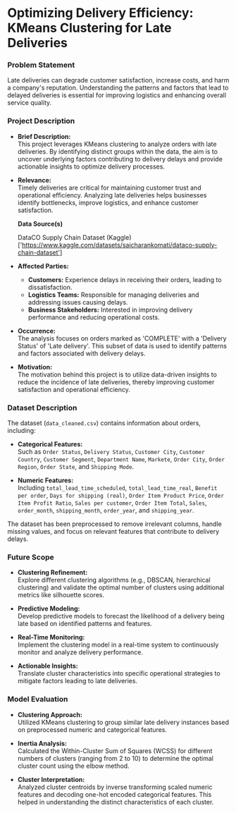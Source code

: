 # Optimizing Delivery Efficiency: KMeans Clustering for Late Deliveries

### Problem Statement
Late deliveries can degrade customer satisfaction, increase costs, and harm a company's reputation. Understanding the patterns and factors that lead to delayed deliveries is essential for improving logistics and enhancing overall service quality.

### Project Description

- **Brief Description:**  
  This project leverages KMeans clustering to analyze orders with late deliveries. By identifying distinct groups within the data, the aim is to uncover underlying factors contributing to delivery delays and provide actionable insights to optimize delivery processes.

- **Relevance:**  
  Timely deliveries are critical for maintaining customer trust and operational efficiency. Analyzing late deliveries helps businesses identify bottlenecks, improve logistics, and enhance customer satisfaction.

  **Data Source(s)**

  DataCO Supply Chain Dataset (Kaggle)['https://www.kaggle.com/datasets/saicharankomati/dataco-supply-chain-dataset']

- **Affected Parties:**
  - **Customers:** Experience delays in receiving their orders, leading to dissatisfaction.
  - **Logistics Teams:** Responsible for managing deliveries and addressing issues causing delays.
  - **Business Stakeholders:** Interested in improving delivery performance and reducing operational costs.

- **Occurrence:**  
  The analysis focuses on orders marked as 'COMPLETE' with a 'Delivery Status' of 'Late delivery'. This subset of data is used to identify patterns and factors associated with delivery delays.

- **Motivation:**  
  The motivation behind this project is to utilize data-driven insights to reduce the incidence of late deliveries, thereby improving customer satisfaction and operational efficiency.

### Dataset Description
The dataset (`data_cleaned.csv`) contains information about orders, including:

- **Categorical Features:**  
  Such as `Order Status`, `Delivery Status`, `Customer City`, `Customer Country`, `Customer Segment`, `Department Name`, `Markete`, `Order City`, `Order Region`, `Order State`, and `Shipping Mode`.
  
- **Numeric Features:**  
  Including `total_lead_time_scheduled`, `total_lead_time_real`, `Benefit per order`, `Days for shipping (real)`, `Order Item Product Price`, `Order Item Profit Ratio`, `Sales per customer`, `Order Item Total`, `Sales`, `order_month`, `shipping_month`, `order_year`, and `shipping_year`.

The dataset has been preprocessed to remove irrelevant columns, handle missing values, and focus on relevant features that contribute to delivery delays.

### Future Scope

- **Clustering Refinement:**  
  Explore different clustering algorithms (e.g., DBSCAN, hierarchical clustering) and validate the optimal number of clusters using additional metrics like silhouette scores.
  
- **Predictive Modeling:**  
  Develop predictive models to forecast the likelihood of a delivery being late based on identified patterns and features.
  
- **Real-Time Monitoring:**  
  Implement the clustering model in a real-time system to continuously monitor and analyze delivery performance.
  
- **Actionable Insights:**  
  Translate cluster characteristics into specific operational strategies to mitigate factors leading to late deliveries.

### Model Evaluation

- **Clustering Approach:**  
  Utilized KMeans clustering to group similar late delivery instances based on preprocessed numeric and categorical features.
  
- **Inertia Analysis:**  
  Calculated the Within-Cluster Sum of Squares (WCSS) for different numbers of clusters (ranging from 2 to 10) to determine the optimal cluster count using the elbow method.
  
- **Cluster Interpretation:**  
  Analyzed cluster centroids by inverse transforming scaled numeric features and decoding one-hot encoded categorical features. This helped in understanding the distinct characteristics of each cluster.
  
